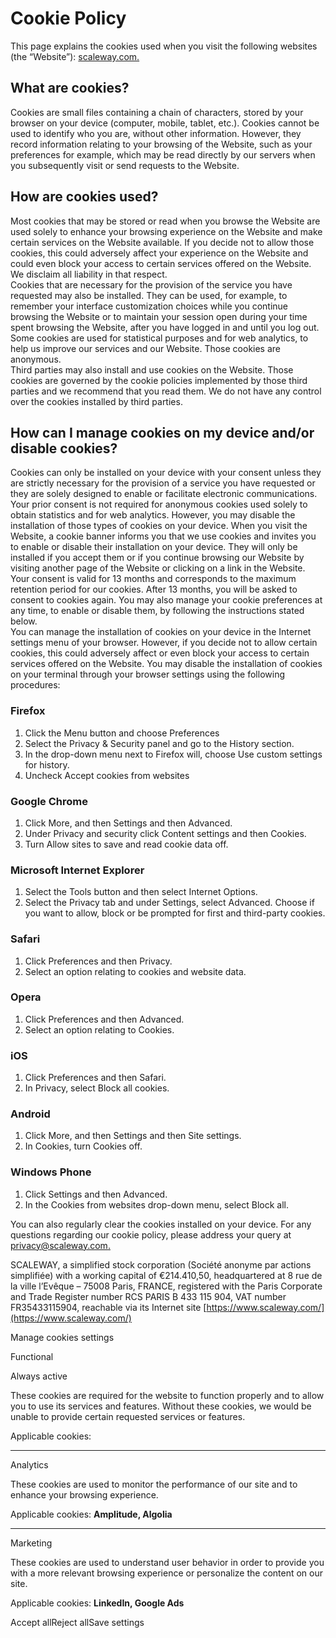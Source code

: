 Cookie Policy
=============

This page explains the cookies used when you visit the following websites (the “Website”): [scaleway.com.](https://www.scaleway.com/en/)

What are cookies?
-----------------

Cookies are small files containing a chain of characters, stored by your browser on your device (computer, mobile, tablet, etc.). Cookies cannot be used to identify who you are, without other information. However, they record information relating to your browsing of the Website, such as your preferences for example, which may be read directly by our servers when you subsequently visit or send requests to the Website.

How are cookies used?
---------------------

Most cookies that may be stored or read when you browse the Website are used solely to enhance your browsing experience on the Website and make certain services on the Website available. If you decide not to allow those cookies, this could adversely affect your experience on the Website and could even block your access to certain services offered on the Website. We disclaim all liability in that respect.  
Cookies that are necessary for the provision of the service you have requested may also be installed. They can be used, for example, to remember your interface customization choices while you continue browsing the Website or to maintain your session open during your time spent browsing the Website, after you have logged in and until you log out.  
Some cookies are used for statistical purposes and for web analytics, to help us improve our services and our Website. Those cookies are anonymous.  
Third parties may also install and use cookies on the Website. Those cookies are governed by the cookie policies implemented by those third parties and we recommend that you read them. We do not have any control over the cookies installed by third parties.

How can I manage cookies on my device and/or disable cookies?
-------------------------------------------------------------

Cookies can only be installed on your device with your consent unless they are strictly necessary for the provision of a service you have requested or they are solely designed to enable or facilitate electronic communications. Your prior consent is not required for anonymous cookies used solely to obtain statistics and for web analytics. However, you may disable the installation of those types of cookies on your device. When you visit the Website, a cookie banner informs you that we use cookies and invites you to enable or disable their installation on your device. They will only be installed if you accept them or if you continue browsing our Website by visiting another page of the Website or clicking on a link in the Website. Your consent is valid for 13 months and corresponds to the maximum retention period for our cookies. After 13 months, you will be asked to consent to cookies again. You may also manage your cookie preferences at any time, to enable or disable them, by following the instructions stated below.  
You can manage the installation of cookies on your device in the Internet settings menu of your browser. However, if you decide not to allow certain cookies, this could adversely affect or even block your access to certain services offered on the Website. You may disable the installation of cookies on your terminal through your browser settings using the following procedures:

### Firefox

1. Click the Menu button and choose Preferences
2. Select the Privacy & Security panel and go to the History section.
3. In the drop-down menu next to Firefox will, choose Use custom settings for history.
4. Uncheck Accept cookies from websites

### Google Chrome

1. Click More, and then Settings and then Advanced.
2. Under Privacy and security click Content settings and then Cookies.
3. Turn Allow sites to save and read cookie data off.

### Microsoft Internet Explorer

1. Select the Tools button and then select Internet Options.
2. Select the Privacy tab and under Settings, select Advanced. Choose if you want to allow, block or be prompted for first and third-party cookies.

### Safari

1. Click Preferences and then Privacy.
2. Select an option relating to cookies and website data.

### Opera

1. Click Preferences and then Advanced.
2. Select an option relating to Cookies.

### iOS

1. Click Preferences and then Safari.
2. In Privacy, select Block all cookies.

### Android

1. Click More, and then Settings and then Site settings.
2. In Cookies, turn Cookies off.

### Windows Phone

1. Click Settings and then Advanced.
2. In the Cookies from websites drop-down menu, select Block all.

You can also regularly clear the cookies installed on your device. For any questions regarding our cookie policy, please address your query at [privacy@scaleway.com.](mailto:privacy@scaleway.com)

SCALEWAY, a simplified stock corporation (Société anonyme par actions simplifiée) with a working capital of €214.410,50, headquartered at 8 rue de la ville l’Evêque – 75008 Paris, FRANCE, registered with the Paris Corporate and Trade Register number RCS PARIS B 433 115 904, VAT number FR35433115904, reachable via its Internet site [https://www.scaleway.com/](https://www.scaleway.com/)

Manage cookies settings

Functional

Always active

These cookies are required for the website to function properly and to allow you to use its services and features. Without these cookies, we would be unable to provide certain requested services or features.

Applicable cookies:

* * *

Analytics

These cookies are used to monitor the performance of our site and to enhance your browsing experience.

Applicable cookies: **Amplitude, Algolia**

* * *

Marketing

These cookies are used to understand user behavior in order to provide you with a more relevant browsing experience or personalize the content on our site.

Applicable cookies: **LinkedIn, Google Ads**

Accept allReject allSave settings